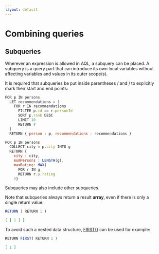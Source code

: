 ```yaml
---
layout: default
---
```

Combining queries
=================

Subqueries
----------

Wherever an expression is allowed in AQL, a subquery can be placed. A subquery
is a query part that can introduce its own local variables without affecting
variables and values in its outer scope(s).

It is required that subqueries be put inside parentheses *(* and *)* to
explicitly mark their start and end points:

```js
FOR p IN persons
  LET recommendations = (
    FOR r IN recommendations
      FILTER p.id == r.personId
      SORT p.rank DESC
      LIMIT 10
      RETURN r
  )
  RETURN { person : p, recommendations : recommendations }
```

```js
FOR p IN persons
  COLLECT city = p.city INTO g
  RETURN {
    city : city,
    numPersons : LENGTH(g),
    maxRating: MAX(
      FOR r IN g
      RETURN r.p.rating
    )}
```

Subqueries may also include other subqueries.

Note that subqueries always return a result **array**, even if there is only
a single return value:

```js
RETURN ( RETURN 1 )
```

```json
[ [ 1 ] ]
```

To avoid such a nested data structure, [FIRST()](functions-array.html#first)
can be used for example:

```js
RETURN FIRST( RETURN 1 )
```

```json
[ 1 ]
```
